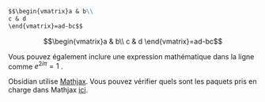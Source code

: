 ```md
$$\begin{vmatrix}a & b\\
c & d
\end{vmatrix}=ad-bc$$
```

$$\begin{vmatrix}a & b\\
c & d
\end{vmatrix}=ad-bc$$

Vous pouvez également inclure une expression mathématique dans la ligne comme $e^{2i\pi} = 1$ .

Obsidian utilise [Mathjax](http://docs.mathjax.org/en/latest/basic/mathjax.html). Vous pouvez vérifier quels sont les paquets pris en charge dans Mathjax [ici](http://docs.mathjax.org/en/latest/input/tex/extensions/index.html).
